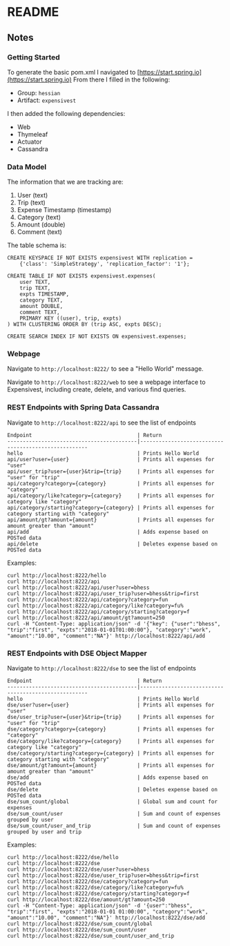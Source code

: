 # README


## Notes
### Getting Started
To generate the basic pom.xml I navigated to [https://start.spring.io](https://start.spring.io)
From there I filled in the following:
* Group: `hessian`
* Artifact: `expensivest`

I then added the following dependencies:
* Web
* Thymeleaf
* Actuator
* Cassandra

### Data Model
The information that we are tracking are:
1. User (text)
2. Trip (text)
3. Expense Timestamp (timestamp)
4. Category (text)
5. Amount (double)
6. Comment (text)

The table schema is:

```
CREATE KEYSPACE IF NOT EXISTS expensivest WITH replication =
    {'class': 'SimpleStrategy', 'replication_factor': '1'};
```
```
CREATE TABLE IF NOT EXISTS expensivest.expenses(
    user TEXT,
    trip TEXT,
    expts TIMESTAMP,
    category TEXT,
    amount DOUBLE,
    comment TEXT,
    PRIMARY KEY ((user), trip, expts)
) WITH CLUSTERING ORDER BY (trip ASC, expts DESC);

CREATE SEARCH INDEX IF NOT EXISTS ON expensivest.expenses;
```

### Webpage
Navigate to `http://localhost:8222/` to see a "Hello World" message.

Navigate to `http://localhost:8222/web` to see a webpage interface to
Expensivest, including create, delete, and various find queries.

### REST Endpoints with Spring Data Cassandra
Navigate to `http://localhost:8222/api` to see the list of endpoints
```
Endpoint                                  | Return
------------------------------------------|-----------------------------------------------------
hello                                     | Prints Hello World
api/user?user={user}                      | Prints all expenses for "user"
api/user_trip?user={user}&trip={trip}     | Prints all expenses for "user" for "trip"
api/category?category={category}          | Prints all expenses for "category"
api/category/like?category={category}     | Prints all expenses for category like "category"
api/category/starting?category={category} | Prints all expenses for category starting with "category"
api/amount/gt?amount={amount}             | Prints all expenses for amount greater than "amount"
api/add                                   | Adds expense based on POSTed data
api/delete                                | Deletes expense based on POSTed data
```

Examples:
```
curl http://localhost:8222/hello
curl http://localhost:8222/api
curl http://localhost:8222/api/user?user=bhess
curl http://localhost:8222/api/user_trip?user=bhess&trip=first
curl http://localhost:8222/api/category?category=fun
curl http://localhost:8222/api/category/like?category=fu%
curl http://localhost:8222/api/category/starting?category=f
curl http://localhost:8222/api/amount/gt?amount=250
curl -H "Content-Type: application/json" -d '{"key": {"user":"bhess", "trip":"first", "expts":"2018-01-01T01:00:00"}, "category":"work", "amount":"10.00", "comment":"NA"}' http://localhost:8222/api/add
```

### REST Endpoints with DSE Object Mapper
Navigate to `http://localhost:8222/dse` to see the list of endpoints
```
Endpoint                                  | Return
------------------------------------------|-----------------------------------------------------
hello                                     | Prints Hello World
dse/user?user={user}                      | Prints all expenses for "user"
dse/user_trip?user={user}&trip={trip}     | Prints all expenses for "user" for "trip"
dse/category?category={category}          | Prints all expenses for "category"
dse/category/like?category={category}     | Prints all expenses for category like "category"
dse/category/starting?category={category} | Prints all expenses for category starting with "category"
dse/amount/gt?amount={amount}             | Prints all expenses for amount greater than "amount"
dse/add                                   | Adds expense based on POSTed data
dse/delete                                | Deletes expense based on POSTed data
dse/sum_count/global                      | Global sum and count for expenses
dse/sum_count/user                        | Sum and count of expenses grouped by user
dse/sum_count/user_and_trip               | Sum and count of expenses grouped by user and trip
```

Examples:
```
curl http://localhost:8222/dse/hello
curl http://localhost:8222/dse
curl http://localhost:8222/dse/user?user=bhess
curl http://localhost:8222/dse/user_trip?user=bhess&trip=first
curl http://localhost:8222/dse/category?category=fun
curl http://localhost:8222/dse/category/like?category=fu%
curl http://localhost:8222/dse/category/starting?category=f
curl http://localhost:8222/dse/amount/gt?amount=250
curl -H "Content-Type: application/json" -d '{user":"bhess", "trip":"first", "expts":"2018-01-01 01:00:00", "category":"work", "amount":"10.00", "comment":"NA"}' http://localhost:8222/dse/add
curl http://localhost:8222/dse/sum_count/global
curl http://localhost:8222/dse/sum_count/user
curl http://localhost:8222/dse/sum_count/user_and_trip

```
